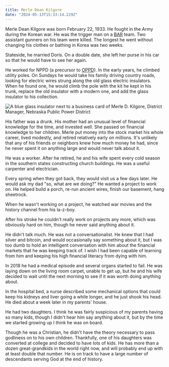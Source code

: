 ```yaml
---
title: Merle Dean Kilgore
date: "2024-05-13T15:33:14.229Z"
---
```



Merle Dean Kilgore was born February 22, 1933.  He fought in the Army during the Korean war.  He was the trigger man on a [BAR](https://en.wikipedia.org/wiki/M1918_Browning_Automatic_Rifle) team.  Two assistant gunners on his team were killed.  The longest he went without changing his clothes or bathing in Korea was two weeks.

Stateside, he married Doris.  On a double date, she left her purse in his car so that he would have to see her again.

He worked for NPPD (a precursor to [OPPD](https://www.oppd.com/)).  In the early years, he climbed utility poles.  On Sundays he would take his family driving country roads, looking for electric wires strung along the old glass electric insulators.  When he found one, he would climb the pole with the kit he kept in his trunk, replace the old insulator with a modern one, and add the glass insulator to his collection.

![A blue glass insulator next to a business card of Merle D. Kilgore, District Manager, Nebraska Public Power District](./images/merle-nppd.jpg)

His father was a drunk.  His mother had an unusual level of financial knowledge for the time, and invested well.  She passed on financial knowledge to her children.  Merle put money into the stock market his whole career, lived modestly, and retired relatively early on millions.  It's unlikely that any of his friends or neighbors knew how much money he had, since he never spent it on anything large and would never talk about it.

He was a worker.  After he retired, he and his wife spent every cold season in the southern states constructing church buildings.  He was a useful carpenter and electrician.

Every spring when they got back, they would visit us a few days later.  He would ask my dad "so, what are we doing?"  He wanted a project to work on.  He helped build a porch, re-run ancient wires, finish our basement, hang sheetrock.

When he wasn't working on a project, he watched war movies and the history channel from his la-z-boy.

After his stroke he couldn't really work on projects any more, which was obviously hard on him, though he never said anything about it.

He didn't talk much.  He was not a conversationalist.  He knew that I had silver and bitcoin, and would occasionally say something about it, but I was too dumb to hold an intelligent conversation with him about the financial markets that he was keeping track of.  I wish I had been capable of learning from him and keeping his high financial literacy from dying with him.

In 2018 he had a medical episode and several organs started to fail.  He was laying down on the living room carpet, unable to get up, but he and his wife decided to wait until the next morning to see if it was worth doing anything about.

In the hospital bed, a nurse described some mechanical options that could keep his kidneys and liver going a while longer, and he just shook his head.  He died about a week later in my parents' house.

He had two daughters.  I think he was fairly suspicious of my parents having so many kids, though I didn't hear him say anything about it, but by the time we started growing up I think he was on board.

Though he was a Christian, he didn't have the theory necessary to pass godliness on to his own children.  Thankfully, one of his daughters was converted at college and decided to have lots of kids.  He has more than a dozen great-grandkids in the world right now, and will probably end up with at least double that number.  He is on track to have a large number of descendants serving God at the end of history.